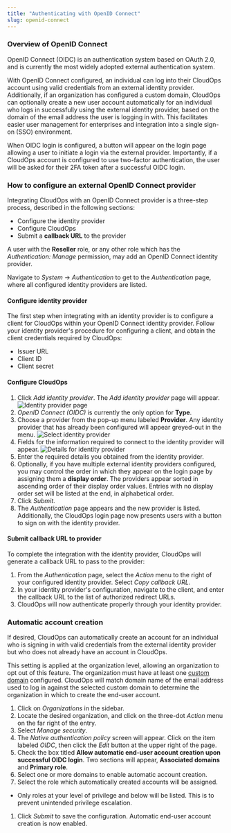 ```yaml
---
title: "Authenticating with OpenID Connect"
slug: openid-connect
---
```



### Overview of OpenID Connect

OpenID Connect (OIDC) is an authentication system based on OAuth 2.0, and is currently the most widely adopted external authentication system.

With OpenID Connect configured, an individual can log into their CloudOps account using valid credentials from an external identity provider. Additionally, if an organization has configured a custom domain, CloudOps can optionally create a new user account automatically for an individual who logs in successfully using the external identity provider, based on the domain of the email address the user is logging in with.  This facilitates easier user management for enterprises and integration into a single sign-on (SSO) environment.

When OIDC login is configured, a button will appear on the login page allowing a user to initiate a login via the external provider.  Importantly, if a CloudOps account is configured to use two-factor authentication, the user will be asked for their 2FA token after a successful OIDC login.

### How to configure an external OpenID Connect provider

Integrating CloudOps with an OpenID Connect provider is a three-step process, described in the following sections:
   - Configure the identity provider
   - Configure CloudOps
   - Submit a **callback URL** to the provider

A user with the **Reseller** role, or any other role which has the *Authentication: Manage* permission, may add an OpenID Connect identity provider.

Navigate to *System* -> *Authentication* to get to the *Authentication* page, where all configured identity providers are listed.

#### Configure identity provider

The first step when integrating with an identity provider is to configure a client for CloudOps within your OpenID Connect identity provider.  Follow your identity provider's procedure for configuring a client, and obtain the client credentials required by CloudOps:
   - Issuer URL
   - Client ID
   - Client secret

#### Configure CloudOps

1. Click *Add identity provider*.  The *Add identity provider* page will appear.
![Identity provider page](/assets/oidc-add-1-en.png)
1. *OpenID Connect (OIDC)* is currently the only option for **Type**.
1. Choose a provider from the pop-up menu labeled **Provider**.  Any identity provider that has already been configured will appear greyed-out in the menu.
![Select identity provider](/assets/oidc-add-2-en.png)
1. Fields for the information required to connect to the identity provider will appear.
![Details for identity provider](/assets/oidc-add-3-en.png)
1. Enter the required details you obtained from the identity provider.
1. Optionally, if you have multiple external identity providers configured, you may control the order in which they appear on the login page by assigning them a **display order**.  The providers appear sorted in ascending order of their display order values.  Entries with no display order set will be listed at the end, in alphabetical order.
1. Click *Submit*.
1. The *Authentication* page appears and the new provider is listed.  Additionally, the CloudOps login page now presents users with a button to sign on with the identity provider.

#### Submit callback URL to provider

To complete the integration with the identity provider, CloudOps will generate a callback URL to pass to the provider:

1. From the *Authentication* page, select the *Action* menu to the right of your configured identity provider.  Select *Copy callback URL*.
1. In your identity provider's configuration, navigate to the client, and enter the callback URL to the list of authorized redirect URLs.
1. CloudOps will now authenticate properly through your identity provider.

### Automatic account creation

If desired, CloudOps can automatically create an account for an individual who is signing in with valid credentials from the external identity provider but who does not already have an account in CloudOps.

This setting is applied at the organization level, allowing an organization to opt out of this feature.  The organization must have at least one [custom domain](https://cloudops.github.io/cloudmc-docs/#/reseller/custom-domains) configured.  CloudOps will match domain name of the email address used to log in against the selected custom domain to determine the organization in which to create the end-user account.

1. Click on *Organizations* in the sidebar.
1. Locate the desired organization, and click on the three-dot *Action* menu on the far right of the entry.
1. Select *Manage security*.
1. The *Native authentication policy* screen will appear.  Click on the item labeled *OIDC*, then click the *Edit* button at the upper right of the page.
1. Check the box titled **Allow automatic end-user account creation upon successful OIDC login**.  Two sections will appear, **Associated domains** and **Primary role**.
1. Select one or more domains to enable automatic account creation.
1. Select the role which automatically created accounts will be assigned.
-  Only roles at your level of privilege and below will be listed.  This is to prevent unintended privilege escalation.
1. Click *Submit* to save the configuration.  Automatic end-user account creation is now enabled.
